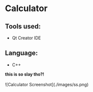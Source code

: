 <align-left>
  <h1>Calculator</h1>
<h2>Tools used:</h2>
<ul>
    <li>Qt Creator IDE</li>
</ul>
<h2>Language:</h2>
<ul>
    <li>C++</li>
</ul>
<b>this is so slay tho?!</b>
  <br> <br>
![Calculator Screenshot](./images/ss.png)

</align-left>

